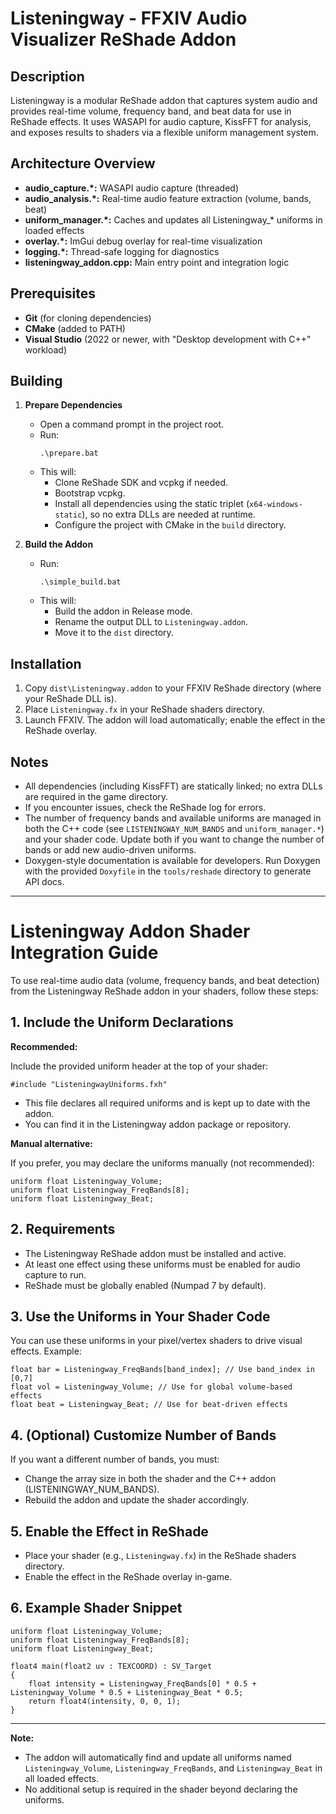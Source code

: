 # Listeningway - FFXIV Audio Visualizer ReShade Addon

## Description

Listeningway is a modular ReShade addon that captures system audio and provides real-time volume, frequency band, and beat data for use in ReShade effects. It uses WASAPI for audio capture, KissFFT for analysis, and exposes results to shaders via a flexible uniform management system.

## Architecture Overview

- **audio_capture.*:** WASAPI audio capture (threaded)
- **audio_analysis.*:** Real-time audio feature extraction (volume, bands, beat)
- **uniform_manager.*:** Caches and updates all Listeningway_* uniforms in loaded effects
- **overlay.*:** ImGui debug overlay for real-time visualization
- **logging.*:** Thread-safe logging for diagnostics
- **listeningway_addon.cpp:** Main entry point and integration logic

## Prerequisites

- **Git** (for cloning dependencies)
- **CMake** (added to PATH)
- **Visual Studio** (2022 or newer, with "Desktop development with C++" workload)

## Building

1. **Prepare Dependencies**
   - Open a command prompt in the project root.
   - Run:
     ```
     .\prepare.bat
     ```
   - This will:
     - Clone ReShade SDK and vcpkg if needed.
     - Bootstrap vcpkg.
     - Install all dependencies using the static triplet (`x64-windows-static`), so no extra DLLs are needed at runtime.
     - Configure the project with CMake in the `build` directory.

2. **Build the Addon**
   - Run:
     ```
     .\simple_build.bat
     ```
   - This will:
     - Build the addon in Release mode.
     - Rename the output DLL to `Listeningway.addon`.
     - Move it to the `dist` directory.

## Installation

1. Copy `dist\Listeningway.addon` to your FFXIV ReShade directory (where your ReShade DLL is).
2. Place `Listeningway.fx` in your ReShade shaders directory.
3. Launch FFXIV. The addon will load automatically; enable the effect in the ReShade overlay.

## Notes

- All dependencies (including KissFFT) are statically linked; no extra DLLs are required in the game directory.
- If you encounter issues, check the ReShade log for errors.
- The number of frequency bands and available uniforms are managed in both the C++ code (see `LISTENINGWAY_NUM_BANDS` and `uniform_manager.*`) and your shader code. Update both if you want to change the number of bands or add new audio-driven uniforms.
- Doxygen-style documentation is available for developers. Run Doxygen with the provided `Doxyfile` in the `tools/reshade` directory to generate API docs.

---

# Listeningway Addon Shader Integration Guide

To use real-time audio data (volume, frequency bands, and beat detection) from the Listeningway ReShade addon in your shaders, follow these steps:

## 1. Include the Uniform Declarations

**Recommended:**

Include the provided uniform header at the top of your shader:

```hlsl
#include "ListeningwayUniforms.fxh"
```

- This file declares all required uniforms and is kept up to date with the addon.
- You can find it in the Listeningway addon package or repository.

**Manual alternative:**

If you prefer, you may declare the uniforms manually (not recommended):

```hlsl
uniform float Listeningway_Volume;
uniform float Listeningway_FreqBands[8];
uniform float Listeningway_Beat;
```

## 2. Requirements

- The Listeningway ReShade addon must be installed and active.
- At least one effect using these uniforms must be enabled for audio capture to run.
- ReShade must be globally enabled (Numpad 7 by default).

## 3. Use the Uniforms in Your Shader Code

You can use these uniforms in your pixel/vertex shaders to drive visual effects. Example:

```hlsl
float bar = Listeningway_FreqBands[band_index]; // Use band_index in [0,7]
float vol = Listeningway_Volume; // Use for global volume-based effects
float beat = Listeningway_Beat; // Use for beat-driven effects
```

## 4. (Optional) Customize Number of Bands

If you want a different number of bands, you must:
- Change the array size in both the shader and the C++ addon (LISTENINGWAY_NUM_BANDS).
- Rebuild the addon and update the shader accordingly.

## 5. Enable the Effect in ReShade

- Place your shader (e.g., `Listeningway.fx`) in the ReShade shaders directory.
- Enable the effect in the ReShade overlay in-game.

## 6. Example Shader Snippet

```hlsl
uniform float Listeningway_Volume;
uniform float Listeningway_FreqBands[8];
uniform float Listeningway_Beat;

float4 main(float2 uv : TEXCOORD) : SV_Target
{
    float intensity = Listeningway_FreqBands[0] * 0.5 + Listeningway_Volume * 0.5 + Listeningway_Beat * 0.5;
    return float4(intensity, 0, 0, 1);
}
```

---

**Note:**  
- The addon will automatically find and update all uniforms named `Listeningway_Volume`, `Listeningway_FreqBands`, and `Listeningway_Beat` in all loaded effects.
- No additional setup is required in the shader beyond declaring the uniforms.